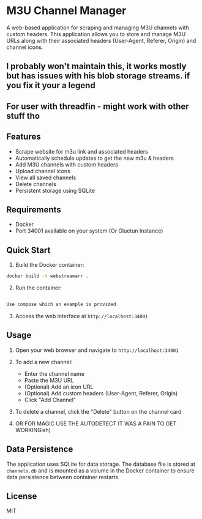 # M3U Channel Manager

A web-based application for scraping and managing M3U channels with custom headers. This application allows you to store and manage M3U URLs along with their associated headers (User-Agent, Referer, Origin) and channel icons.

## I probably won't maintain this, it works mostly but has issues with his blob storage streams. if you fix it your a legend

## For user with threadfin - might work with other stuff tho


## Features

- Scrape website for m3u link and associated headers
- Automatically schedule updates to get the new m3u & headers
- Add M3U channels with custom headers
- Upload channel icons
- View all saved channels
- Delete channels
- Persistent storage using SQLite

## Requirements

- Docker
- Port 34001 available on your system (Or Gluetun Instance)

## Quick Start

1. Build the Docker container:
```bash
docker build -t webstreamarr .
```

2. Run the container:
```bash

Use compose which an example is provided
```


3. Access the web interface at `http://localhost:34001`

## Usage

1. Open your web browser and navigate to `http://localhost:34001`
2. To add a new channel:
   - Enter the channel name
   - Paste the M3U URL
   - (Optional) Add an icon URL
   - (Optional) Add custom headers (User-Agent, Referer, Origin)
   - Click "Add Channel"
3. To delete a channel, click the "Delete" button on the channel card

4. OR FOR MAGIC USE THE AUTODETECT IT WAS A PAIN TO GET WORKINGish)

## Data Persistence

The application uses SQLite for data storage. The database file is stored at `channels.db` and is mounted as a volume in the Docker container to ensure data persistence between container restarts.

## License

MIT 
